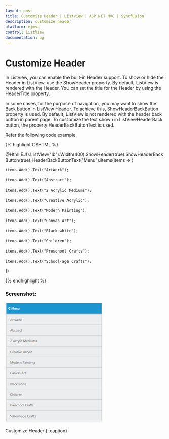 ```yaml
---
layout: post
title: Customize Header | ListView | ASP.NET MVC | Syncfusion
description: customize header
platform: ejmvc
control: ListView
documentation: ug
---
```


# Customize Header

In Listview, you can enable the built-in Header support. To show or hide the Header in ListView, use the ShowHeader property. By default, ListView is rendered with the Header. You can set the title for the Header by using the HeaderTitle property.

In some cases, for the purpose of navigation, you may want to show the Back button in ListView Header. To achieve this, ShowHeaderBackButton property is used. By default, ListView is not rendered with the header back button in parent page. To customize the text shown in ListViewHeaderBack button, the property HeaderBackButtonText is used. 

Refer the following code example.



{% highlight CSHTML %}



@Html.EJ().ListView("lb").Width(400).ShowHeader(true).ShowHeaderBackButton(true).HeaderBackButtonText("Menu").Items(items => 
{    

	items.Add().Text("ArtWork");	

	items.Add().Text("Abstract");

	items.Add().Text("2 Acrylic Mediums");

	items.Add().Text("Creative Acrylic");

	items.Add().Text("Modern Painting");

	items.Add().Text("Canvas Art");

	items.Add().Text("Black white");

	items.Add().Text("Children");

	items.Add().Text("Preschool Crafts");

	items.Add().Text("School-age Crafts");

})


{% endhighlight %}



### Screenshot:

![](Customize-Header_images/Customize-Header_img1.png)

Customize Header
{:.caption}
